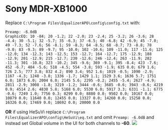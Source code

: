 # Sony MDR-XB1000
Replace `C:\Program Files\EqualizerAPO\config\config.txt` with:
```
Preamp: -6.0dB
GraphicEQ: 10 -84; 20 -1.2; 22 -2.0; 23 -2.4; 25 -3.2; 26 -3.6; 28 -4.4; 30 -5.1; 32 -5.7; 35 -6.3; 37 -6.5; 40 -6.8; 42 -6.9; 45 -7.0; 49 -7.3; 52 -7.6; 56 -8.1; 59 -8.3; 64 -8.5; 68 -8.7; 73 -8.8; 78 -9.0; 83 -9.3; 89 -9.7; 95 -10.0; 102 -10.6; 109 -11.0; 117 -11.6; 125 -12.0; 134 -12.3; 143 -12.5; 153 -12.7; 164 -12.7; 175 -12.9; 188 -12.9; 201 -12.9; 215 -12.7; 230 -12.6; 246 -12.4; 263 -11.9; 282 -11.3; 301 -10.8; 323 -10.2; 345 -9.6; 369 -9.1; 395 -8.4; 423 -7.6; 452 -6.7; 484 -5.6; 518 -4.5; 554 -3.8; 593 -1.9; 635 0.0; 679 1.6; 726 2.5; 777 3.8; 832 4.2; 890 3.4; 952 1.6; 1019 -0.5; 1090 -2.9; 1167 -4.3; 1248 -3.8; 1336 -1.7; 1429 1.1; 1529 3.6; 1636 5.7; 1751 6.0; 1873 6.0; 2004 6.0; 2145 5.6; 2295 -0.2; 2455 -5.4; 2627 -4.9; 2811 -2.9; 3008 -1.8; 3219 -1.2; 3444 -0.6; 3685 -0.6; 3943 -0.6; 4219 0.9; 4514 2.6; 4830 5.8; 5168 6.0; 5530 6.0; 5917 3.3; 6331 -1.1; 6775 -0.6; 7249 1.0; 7756 0.3; 8299 0.0; 8880 0.0; 9502 0.0; 10167 0.0; 10879 0.0; 11640 0.0; 12455 0.0; 13327 0.0; 14260 0.0; 15258 0.0; 16326 0.0; 17469 0.0; 18692 0.0; 20000 0.0
```
**OR** if using HeSuVi replace `C:\Program Files\EqualizerAPO\config\HeSuVi\eq.txt` and omit `Preamp: -6.0dB` and instead set Global volume in the UI for both channels to **-60**.
![](https://raw.githubusercontent.com/jaakkopasanen/AutoEq/master/results/Headphone.com/innerfidelity/onear/Sony%20MDR-XB1000/Sony%20MDR-XB1000.png)
